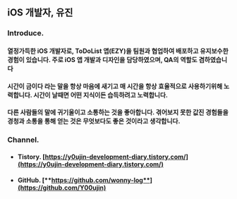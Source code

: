 
## iOS 개발자, 유진

### Introduce.
#### 열정가득한 iOS 개발자로, ToDoList 앱(EZY)을 팀원과 협업하여 배포하고 유지보수한 경험이 있습니다. 주로 iOS 앱 개발과 디자인을 담당하였으며, QA의 역할도 겸하였습니다

#### 시간이 금이다 라는 말을 항상 마음에 새기고 매 시간을 항상 효율적으로 사용하기위해 노력합니다. 시간이 날때면 어떤 지식이든 습득하려고 노력합니다.

#### 다른 사람들의 말에 귀기울이고 소통하는 것을 좋아합니다. 겪어보지 못한 값진 경험들을 경청과 소통을 통해 얻는 것은 무엇보다도 좋은 것이라고 생각합니다.

### Channel.
- #### Tistory. **[https://y0ujin-development-diary.tistory.com/](https://y0ujin-development-diary.tistory.com/)**
- #### GitHub. [**https://github.com/wonny-log**](https://github.com/Y00ujin)

